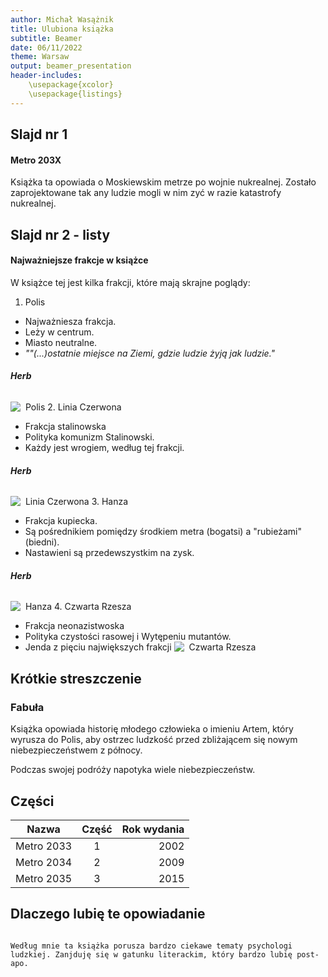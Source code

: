 ```yaml
---
author: Michał Wasążnik
title: Ulubiona książka
subtitle: Beamer
date: 06/11/2022
theme: Warsaw
output: beamer_presentation
header-includes: 
    \usepackage{xcolor}
    \usepackage{listings}
---
```




## Slajd nr 1 

#### Metro 203X
Książka ta opowiada o Moskiewskim metrze po wojnie nukrealnej. Zostało zaprojektowane tak any ludzie mogli w nim zyć w razie katastrofy nukrealnej.


## Slajd nr 2 - listy

#### Najważniejsze frakcje w książce
W książce tej jest kilka frakcji, które mają skrajne poglądy:

1. Polis
* Najważniesza frakcja.
* Leży w centrum.
* Miasto neutralne.
*  *""(...)ostatnie miejsce na Ziemi, gdzie ludzie żyją jak ludzie."*
###### **Herb**
![&nbsp; Polis](https://i.imgur.com/vQKAep2.png)
2. Linia Czerwona
* Frakcja stalinowska
* Polityka komunizm Stalinowski.
* Każdy jest wrogiem, według tej frakcji.
###### **Herb**
![&nbsp; Linia Czerwona](https://i.imgur.com/EtYp0Wy.png)
3. Hanza
* Frakcja kupiecka.
* Są pośrednikiem pomiędzy środkiem metra (bogatsi) a "rubieżami"(biedni).
* Nastawieni są przedewszystkim na zysk.
###### **Herb**
![&nbsp; Hanza](https://i.imgur.com/y9bhjXb.png)
4. Czwarta Rzesza
* Frakcja neonazistwoska
* Polityka czystości rasowej i Wytępeniu mutantów.
* Jenda z pięciu największych frakcji
![&nbsp; Czwarta Rzesza](https://i.imgur.com/DWSQUV5.png)

## Krótkie streszczenie

### Fabuła
Książka opowiada historię młodego człowieka o imieniu Artem, który wyrusza do Polis, aby ostrzec ludzkość przed zbliżającem się nowym niebezpieczeństwem z północy.

Podczas swojej podróży napotyka wiele niebezpieczeństw.


## Części

| Nazwa        | Część           | Rok wydania  |
| ------------- |:-------------:| -----:|
| Metro 2033     | 1         | 2002 |
| Metro 2034     | 2         | 2009 |
| Metro 2035     | 3         | 2015 |

<!--- W kodzie można dowolnie używać Latexa -->

## Dlaczego lubię te opowiadanie

``` Wyjaśnienie

Według mnie ta książka porusza bardzo ciekawe tematy psychologi ludzkiej. Zanjduję się w gatunku literackim, który bardzo lubię post-apo.
```